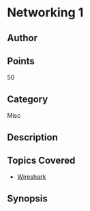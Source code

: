 # Networking 1
## Author

## Points
50
## Category
Misc
## Description

## Topics Covered

- [Wireshark](/forensics/what-is-wireshark/)
## Synopsis

